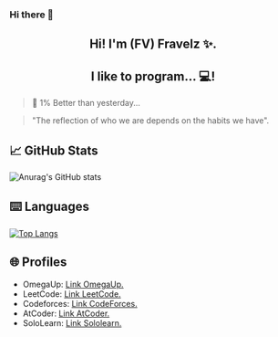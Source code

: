 ### Hi there 👋
<h2 align="center"> Hi! I'm (FV) Fravelz ✨. </h2>
<!-- <p align="center">
  <a href="https://jesuslagares.com/" target="_blank" rel="noreferrer"><img src="" alt="my banner"></a>
</p> -->

<h2 align="center"> I like to program... 💻! </h2>

> 💎 1% Better than yesterday...

> "The reflection of who we are depends on the habits we have".

## 📈 GitHub Stats 
![Anurag's GitHub stats](https://github-readme-stats.vercel.app/api?username=FraVelz&show_icons=true&theme=tokyonight)

## ⌨️ Languages 
[![Top Langs](https://github-readme-stats.vercel.app/api/top-langs/?username=FraVelz&layout=compact&theme=tokyonight)](https://github.com/Lagaress/github-readme-stats)


## 🌐 Profiles 
* OmegaUp: <a href="https://omegaup.com/profile/fravelz" target="_blank" rel="noopener noreferrer">Link OmegaUp.</a>
* LeetCode: <a href="https://leetcode.com/u/Fravelz" target="_blank" rel="noopener noreferrer">Link LeetCode.</a>
* Codeforces: <a href="https://codeforces.com/profile/Fravelz" target="_blank" rel="noopener noreferrer">Link CodeForces.</a>
* AtCoder: <a href="https://atcoder.jp/users/Fravelz" target="_blank" rel="noopener noreferrer">Link AtCoder.</a>
* SoloLearn: <a href="https://www.sololearn.com/es/profile/33495631" target="_blank" rel="noopener noreferrer">Link Sololearn.</a>
